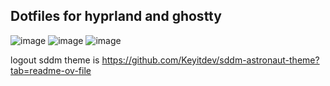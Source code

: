 ## Dotfiles for hyprland and ghostty
![image](https://github.com/user-attachments/assets/f966a2d6-8b20-47f8-8dc9-ffe578b3ca88)
![image](https://github.com/user-attachments/assets/ec03aeb8-5d13-4b18-bb0f-e65cc5b5a931)
![image](https://github.com/user-attachments/assets/1faf987e-a413-463a-9fd9-d13f50136e2d)


logout sddm theme is https://github.com/Keyitdev/sddm-astronaut-theme?tab=readme-ov-file
